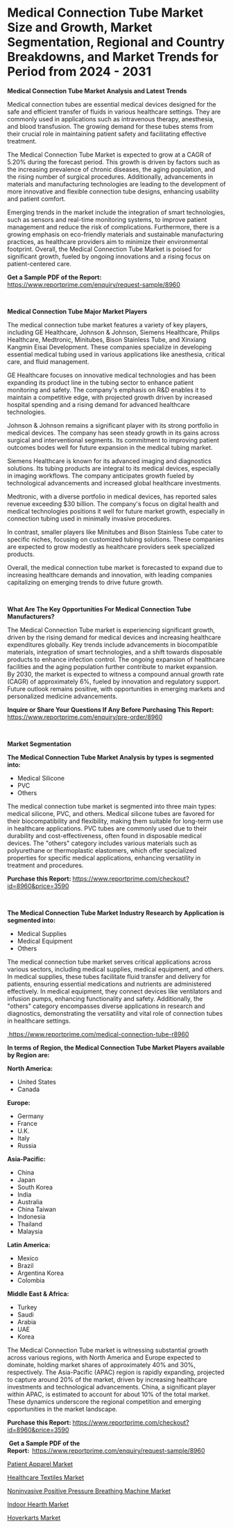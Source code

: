 <p><h1>Medical Connection Tube Market Size and Growth, Market Segmentation, Regional and Country Breakdowns, and Market Trends for Period from 2024 -  2031</h1></p><p><strong>Medical Connection Tube Market Analysis and Latest Trends</strong></p>
<p><p>Medical connection tubes are essential medical devices designed for the safe and efficient transfer of fluids in various healthcare settings. They are commonly used in applications such as intravenous therapy, anesthesia, and blood transfusion. The growing demand for these tubes stems from their crucial role in maintaining patient safety and facilitating effective treatment.</p><p>The Medical Connection Tube Market is expected to grow at a CAGR of 5.20% during the forecast period. This growth is driven by factors such as the increasing prevalence of chronic diseases, the aging population, and the rising number of surgical procedures. Additionally, advancements in materials and manufacturing technologies are leading to the development of more innovative and flexible connection tube designs, enhancing usability and patient comfort.</p><p>Emerging trends in the market include the integration of smart technologies, such as sensors and real-time monitoring systems, to improve patient management and reduce the risk of complications. Furthermore, there is a growing emphasis on eco-friendly materials and sustainable manufacturing practices, as healthcare providers aim to minimize their environmental footprint. Overall, the Medical Connection Tube Market is poised for significant growth, fueled by ongoing innovations and a rising focus on patient-centered care.</p></p>
<p><strong>Get a Sample PDF of the Report:&nbsp;</strong> <a href="https://www.reportprime.com/enquiry/request-sample/8960?utm_campaign=97&utm_medium=2&utm_source=Github&utm_content=ia&utm_term=16112024&utm_id=medical-connection-tube">https://www.reportprime.com/enquiry/request-sample/8960</a></p>
<p>&nbsp;</p>
<p><strong>Medical Connection Tube Major Market Players</strong></p>
<p><p>The medical connection tube market features a variety of key players, including GE Healthcare, Johnson & Johnson, Siemens Healthcare, Philips Healthcare, Medtronic, Minitubes, Bison Stainless Tube, and Xinxiang Kangmin Eisai Development. These companies specialize in developing essential medical tubing used in various applications like anesthesia, critical care, and fluid management.</p><p>GE Healthcare focuses on innovative medical technologies and has been expanding its product line in the tubing sector to enhance patient monitoring and safety. The company's emphasis on R&D enables it to maintain a competitive edge, with projected growth driven by increased hospital spending and a rising demand for advanced healthcare technologies.</p><p>Johnson & Johnson remains a significant player with its strong portfolio in medical devices. The company has seen steady growth in its gains across surgical and interventional segments. Its commitment to improving patient outcomes bodes well for future expansion in the medical tubing market.</p><p>Siemens Healthcare is known for its advanced imaging and diagnostics solutions. Its tubing products are integral to its medical devices, especially in imaging workflows. The company anticipates growth fueled by technological advancements and increased global healthcare investments.</p><p>Medtronic, with a diverse portfolio in medical devices, has reported sales revenue exceeding $30 billion. The company's focus on digital health and medical technologies positions it well for future market growth, especially in connection tubing used in minimally invasive procedures.</p><p>In contrast, smaller players like Minitubes and Bison Stainless Tube cater to specific niches, focusing on customized tubing solutions. These companies are expected to grow modestly as healthcare providers seek specialized products.</p><p>Overall, the medical connection tube market is forecasted to expand due to increasing healthcare demands and innovation, with leading companies capitalizing on emerging trends to drive future growth.</p></p>
<p>&nbsp;</p>
<p><strong>What Are The Key Opportunities For Medical Connection Tube Manufacturers?</strong></p>
<p><p>The Medical Connection Tube market is experiencing significant growth, driven by the rising demand for medical devices and increasing healthcare expenditures globally. Key trends include advancements in biocompatible materials, integration of smart technologies, and a shift towards disposable products to enhance infection control. The ongoing expansion of healthcare facilities and the aging population further contribute to market expansion. By 2030, the market is expected to witness a compound annual growth rate (CAGR) of approximately 6%, fueled by innovation and regulatory support. Future outlook remains positive, with opportunities in emerging markets and personalized medicine advancements.</p></p>
<p><strong>Inquire or Share Your Questions If Any Before Purchasing This Report:</strong> <a href="https://www.reportprime.com/enquiry/pre-order/8960?utm_campaign=97&utm_medium=2&utm_source=Github&utm_content=ia&utm_term=16112024&utm_id=medical-connection-tube">https://www.reportprime.com/enquiry/pre-order/8960</a></p>
<p>&nbsp;</p>
<p><strong>Market Segmentation</strong></p>
<p><strong>The Medical Connection Tube Market Analysis by types is segmented into:</strong></p>
<p><ul><li>Medical Silicone</li><li>PVC</li><li>Others</li></ul></p>
<p><p>The medical connection tube market is segmented into three main types: medical silicone, PVC, and others. Medical silicone tubes are favored for their biocompatibility and flexibility, making them suitable for long-term use in healthcare applications. PVC tubes are commonly used due to their durability and cost-effectiveness, often found in disposable medical devices. The "others" category includes various materials such as polyurethane or thermoplastic elastomers, which offer specialized properties for specific medical applications, enhancing versatility in treatment and procedures.</p></p>
<p><strong>Purchase this Report:&nbsp;</strong><a href="https://www.reportprime.com/checkout?id=8960&price=3590&utm_campaign=97&utm_medium=2&utm_source=Github&utm_content=ia&utm_term=16112024&utm_id=medical-connection-tube">https://www.reportprime.com/checkout?id=8960&price=3590</a></p>
<p>&nbsp;</p>
<p><strong>The Medical Connection Tube Market Industry Research by Application is segmented into:</strong></p>
<p><ul><li>Medical Supplies</li><li>Medical Equipment</li><li>Others</li></ul></p>
<p><p>The medical connection tube market serves critical applications across various sectors, including medical supplies, medical equipment, and others. In medical supplies, these tubes facilitate fluid transfer and delivery for patients, ensuring essential medications and nutrients are administered effectively. In medical equipment, they connect devices like ventilators and infusion pumps, enhancing functionality and safety. Additionally, the "others" category encompasses diverse applications in research and diagnostics, demonstrating the versatility and vital role of connection tubes in healthcare settings.</p></p>
<p><a href="https://www.reportprime.com/medical-connection-tube-r8960?utm_campaign=97&utm_medium=2&utm_source=Github&utm_content=ia&utm_term=16112024&utm_id=medical-connection-tube">&nbsp;https://www.reportprime.com/medical-connection-tube-r8960</a></p>
<p><strong>In terms of Region, the Medical Connection Tube Market Players available by Region are:</strong></p>
<p>
    <p> <strong> North America: </strong>
        <ul>
            <li>United States</li>
            <li>Canada</li>
        </ul>
        </p> 
    <p> <strong> Europe: </strong>
        <ul>
            <li>Germany</li>
            <li>France</li>
            <li>U.K.</li>
            <li>Italy</li>
            <li>Russia</li>
        </ul>
        </p> 
    <p> <strong> Asia-Pacific: </strong>
        <ul>
            <li>China</li>
            <li>Japan</li>
            <li>South Korea</li>
            <li>India</li>
            <li>Australia</li>
            <li>China Taiwan</li>
            <li>Indonesia</li>
            <li>Thailand</li>
            <li>Malaysia</li>
        </ul>
        </p> 
    <p> <strong> Latin America: </strong>
        <ul>
            <li>Mexico</li>
            <li>Brazil</li>
            <li>Argentina Korea</li>
            <li>Colombia</li>
        </ul>
        </p> 
    <p> <strong> Middle East & Africa: </strong>
        <ul>
            <li>Turkey</li>
            <li>Saudi</li>
            <li>Arabia</li>
            <li>UAE</li>
            <li>Korea</li>
        </ul>
    </p>
    </p>
<p><p>The Medical Connection Tube market is witnessing substantial growth across various regions, with North America and Europe expected to dominate, holding market shares of approximately 40% and 30%, respectively. The Asia-Pacific (APAC) region is rapidly expanding, projected to capture around 20% of the market, driven by increasing healthcare investments and technological advancements. China, a significant player within APAC, is estimated to account for about 10% of the total market. These dynamics underscore the regional competition and emerging opportunities in the market landscape.</p></p>
<p><strong>Purchase this Report: </strong><a href="https://www.reportprime.com/checkout?id=8960&price=3590&utm_campaign=97&utm_medium=2&utm_source=Github&utm_content=ia&utm_term=16112024&utm_id=medical-connection-tube">https://www.reportprime.com/checkout?id=8960&price=3590</a></p>
<p>&nbsp;<strong>Get a Sample PDF of the Report:&nbsp;&nbsp;</strong><a href="https://www.reportprime.com/enquiry/request-sample/8960?utm_campaign=97&utm_medium=2&utm_source=Github&utm_content=ia&utm_term=16112024&utm_id=medical-connection-tube">https://www.reportprime.com/enquiry/request-sample/8960</a></p>
<p><strong></strong></p>
<p><p><a href="https://www.linkedin.com/pulse/driving-forces-global-patient-apparel-market-trends-applications-kmmcc?utm_campaign=97&utm_medium=2&utm_source=Github&utm_content=ia&utm_term=16112024&utm_id=medical-connection-tube">Patient Apparel Market</a></p><p><a href="https://www.linkedin.com/pulse/global-healthcare-textiles-market-pulse-trends-growth-analysis-oypcc?utm_campaign=97&utm_medium=2&utm_source=Github&utm_content=ia&utm_term=16112024&utm_id=medical-connection-tube">Healthcare Textiles Market</a></p><p><a href="https://github.com/ParvinKhatun77/Market-Research-Report-List-1/blob/main/noninvasive-positive-pressure-breathing-machine-market.md?utm_campaign=97&utm_medium=2&utm_source=Github&utm_content=ia&utm_term=16112024&utm_id=medical-connection-tube">Noninvasive Positive Pressure Breathing Machine Market</a></p><p><a href="https://issuu.com/reportprime-2/docs/indoor-hearth-market-size-2030.pptx_19c974c2ad67b6?utm_campaign=97&utm_medium=2&utm_source=Github&utm_content=ia&utm_term=16112024&utm_id=medical-connection-tube">Indoor Hearth Market</a></p><p><a href="https://issuu.com/reportprime-2/docs/hoverkarts-market-size-2030.pptx_9cd1c419d04729?utm_campaign=97&utm_medium=2&utm_source=Github&utm_content=ia&utm_term=16112024&utm_id=medical-connection-tube">Hoverkarts Market</a></p></p>